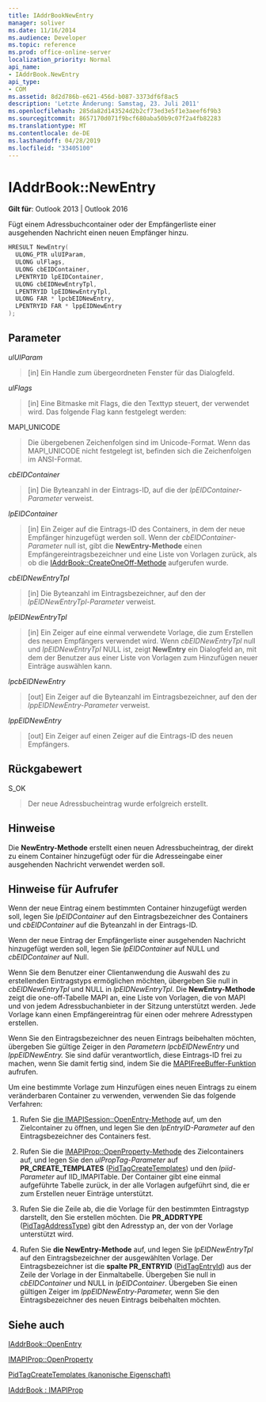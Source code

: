 ```yaml
---
title: IAddrBookNewEntry
manager: soliver
ms.date: 11/16/2014
ms.audience: Developer
ms.topic: reference
ms.prod: office-online-server
localization_priority: Normal
api_name:
- IAddrBook.NewEntry
api_type:
- COM
ms.assetid: 8d2d786b-e621-456d-b087-3373df6f8ac5
description: 'Letzte Änderung: Samstag, 23. Juli 2011'
ms.openlocfilehash: 285da82d143524d2b2cf73ed3e5f1e3aeef6f9b3
ms.sourcegitcommit: 8657170d071f9bcf680aba50b9c07f2a4fb82283
ms.translationtype: MT
ms.contentlocale: de-DE
ms.lasthandoff: 04/28/2019
ms.locfileid: "33405100"
---
```

# <a name="iaddrbooknewentry"></a>IAddrBook::NewEntry

  
  
**Gilt für**: Outlook 2013 | Outlook 2016 
  
Fügt einem Adressbuchcontainer oder der Empfängerliste einer ausgehenden Nachricht einen neuen Empfänger hinzu.
  
```cpp
HRESULT NewEntry(
  ULONG_PTR ulUIParam,
  ULONG ulFlags,
  ULONG cbEIDContainer,
  LPENTRYID lpEIDContainer,
  ULONG cbEIDNewEntryTpl,
  LPENTRYID lpEIDNewEntryTpl,
  ULONG FAR * lpcbEIDNewEntry,
  LPENTRYID FAR * lppEIDNewEntry
);
```

## <a name="parameters"></a>Parameter

 _ulUIParam_
  
> [in] Ein Handle zum übergeordneten Fenster für das Dialogfeld.
    
 _ulFlags_
  
> [in] Eine Bitmaske mit Flags, die den Texttyp steuert, der verwendet wird. Das folgende Flag kann festgelegt werden:
    
MAPI_UNICODE 
  
> Die übergebenen Zeichenfolgen sind im Unicode-Format. Wenn das MAPI_UNICODE nicht festgelegt ist, befinden sich die Zeichenfolgen im ANSI-Format.
    
 _cbEIDContainer_
  
> [in] Die Byteanzahl in der Eintrags-ID, auf die der  _lpEIDContainer-Parameter_ verweist. 
    
 _lpEIDContainer_
  
> [in] Ein Zeiger auf die Eintrags-ID des Containers, in dem der neue Empfänger hinzugefügt werden soll. Wenn der  _cbEIDContainer-Parameter_ null ist, gibt die **NewEntry-Methode** einen Empfängereintragsbezeichner und eine Liste von Vorlagen zurück, als ob die [IAddrBook::CreateOneOff-Methode](iaddrbook-createoneoff.md) aufgerufen wurde. 
    
 _cbEIDNewEntryTpl_
  
> [in] Die Byteanzahl im Eintragsbezeichner, auf den der  _lpEIDNewEntryTpl-Parameter_ verweist. 
    
 _lpEIDNewEntryTpl_
  
> [in] Ein Zeiger auf eine einmal verwendete Vorlage, die zum Erstellen des neuen Empfängers verwendet wird. Wenn  _cbEIDNewEntryTpl_ null und  _lpEIDNewEntryTpl_ NULL ist, zeigt **NewEntry** ein Dialogfeld an, mit dem der Benutzer aus einer Liste von Vorlagen zum Hinzufügen neuer Einträge auswählen kann. 
    
 _lpcbEIDNewEntry_
  
> [out] Ein Zeiger auf die Byteanzahl im Eintragsbezeichner, auf den der  _lppEIDNewEntry-Parameter_ verweist. 
    
 _lppEIDNewEntry_
  
> [out] Ein Zeiger auf einen Zeiger auf die Eintrags-ID des neuen Empfängers.
    
## <a name="return-value"></a>Rückgabewert

S_OK 
  
> Der neue Adressbucheintrag wurde erfolgreich erstellt.
    
## <a name="remarks"></a>Hinweise

Die **NewEntry-Methode** erstellt einen neuen Adressbucheintrag, der direkt zu einem Container hinzugefügt oder für die Adresseingabe einer ausgehenden Nachricht verwendet werden soll. 
  
## <a name="notes-to-callers"></a>Hinweise für Aufrufer

Wenn der neue Eintrag einem bestimmten Container hinzugefügt werden soll, legen Sie  _lpEIDContainer_ auf den Eintragsbezeichner des Containers und  _cbEIDContainer_ auf die Byteanzahl in der Eintrags-ID. 
  
Wenn der neue Eintrag der Empfängerliste einer ausgehenden Nachricht hinzugefügt werden soll, legen Sie  _lpEIDContainer_ auf NULL und  _cbEIDContainer_ auf Null. 
  
Wenn Sie dem Benutzer einer Clientanwendung die Auswahl des zu erstellenden Eintragstyps ermöglichen möchten, übergeben Sie null in  _cbEIDNewEntryTpl_ und NULL in  _lpEIDNewEntryTpl_. Die **NewEntry-Methode** zeigt die one-off-Tabelle MAPI an, eine Liste von Vorlagen, die von MAPI und von jedem Adressbuchanbieter in der Sitzung unterstützt werden. Jede Vorlage kann einen Empfängereintrag für einen oder mehrere Adresstypen erstellen. 
  
Wenn Sie den Eintragsbezeichner des neuen Eintrags beibehalten möchten, übergeben Sie gültige Zeiger in den _Parametern lpcbEIDNewEntry_ und _lppEIDNewEntry._ Sie sind dafür verantwortlich, diese Eintrags-ID frei zu machen, wenn Sie damit fertig sind, indem Sie die [MAPIFreeBuffer-Funktion](mapifreebuffer.md) aufrufen. 
  
Um eine bestimmte Vorlage zum Hinzufügen eines neuen Eintrags zu einem veränderbaren Container zu verwenden, verwenden Sie das folgende Verfahren:
  
1. Rufen Sie [die IMAPISession::OpenEntry-Methode](imapisession-openentry.md) auf, um den Zielcontainer zu öffnen, und legen Sie den  _lpEntryID-Parameter_ auf den Eintragsbezeichner des Containers fest. 
    
2. Rufen Sie die [IMAPIProp::OpenProperty-Methode](imapiprop-openproperty.md) des Zielcontainers auf, und legen Sie den  _ulPropTag-Parameter_ auf **PR_CREATE_TEMPLATES** ([PidTagCreateTemplates](pidtagcreatetemplates-canonical-property.md)) und den  _lpiid-Parameter_ auf IID_IMAPITable. Der Container gibt eine einmal aufgeführte Tabelle zurück, in der alle Vorlagen aufgeführt sind, die er zum Erstellen neuer Einträge unterstützt. 
    
3. Rufen Sie die Zeile ab, die die Vorlage für den bestimmten Eintragstyp darstellt, den Sie erstellen möchten. Die **PR_ADDRTYPE** ([PidTagAddressType](pidtagaddresstype-canonical-property.md)) gibt den Adresstyp an, der von der Vorlage unterstützt wird.
    
4. Rufen Sie **die NewEntry-Methode** auf, und legen Sie  _lpEIDNewEntryTpl_ auf den Eintragsbezeichner der ausgewählten Vorlage. Der Eintragsbezeichner ist die **spalte PR_ENTRYID** ([PidTagEntryId](pidtagentryid-canonical-property.md)) aus der Zeile der Vorlage in der Einmaltabelle. Übergeben Sie null in  _cbEIDContainer_ und NULL in  _lpEIDContainer_. Übergeben Sie einen gültigen Zeiger im  _lppEIDNewEntry-Parameter,_ wenn Sie den Eintragsbezeichner des neuen Eintrags beibehalten möchten. 
    
## <a name="see-also"></a>Siehe auch



[IAddrBook::OpenEntry](iaddrbook-openentry.md)
  
[IMAPIProp::OpenProperty](imapiprop-openproperty.md)
  
[PidTagCreateTemplates (kanonische Eigenschaft)](pidtagcreatetemplates-canonical-property.md)
  
[IAddrBook : IMAPIProp](iaddrbookimapiprop.md)

